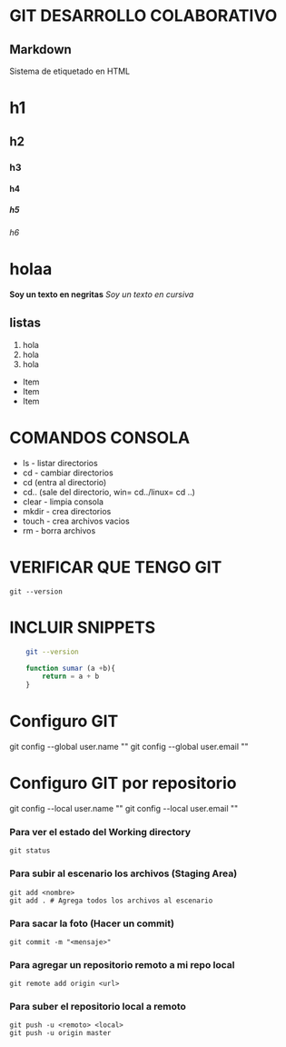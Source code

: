 # GIT DESARROLLO COLABORATIVO

## Markdown
Sistema de etiquetado en HTML

# h1
## h2
### h3
#### h4
##### h5
###### h6
<h1>holaa</h1>

**Soy un texto en negritas**
*Soy un texto en cursiva*

## listas
1. hola
2. hola
3. hola

* Item
* Item
* Item

# COMANDOS CONSOLA

* ls - listar directorios
* cd - cambiar directorios
* cd <directorio> (entra al directorio)
* cd.. (sale del directorio, win= cd../linux= cd ..)
* clear - limpia consola
* mkdir - crea directorios
* touch - crea archivos vacios
* rm - borra archivos

# VERIFICAR QUE TENGO GIT

    git --version

# INCLUIR SNIPPETS

```sh
    git --version
```

```js
    function sumar (a +b){
        return = a + b
    }
```

# Configuro GIT

git config --global user.name "<Nombre>"
git config --global user.email "<Email>"

# Configuro GIT por repositorio

git config --local user.name "<Nombre>"
git config --local user.email "<Email>"

### Para ver el estado del Working directory

    git status

### Para subir al escenario los archivos (Staging Area)

    git add <nombre>
    git add . # Agrega todos los archivos al escenario

### Para sacar la foto (Hacer un commit)

    git commit -m "<mensaje>"

### Para agregar un repositorio remoto a mi repo local

    git remote add origin <url>

### Para suber el repositorio local a remoto

    git push -u <remoto> <local>
    git push -u origin master